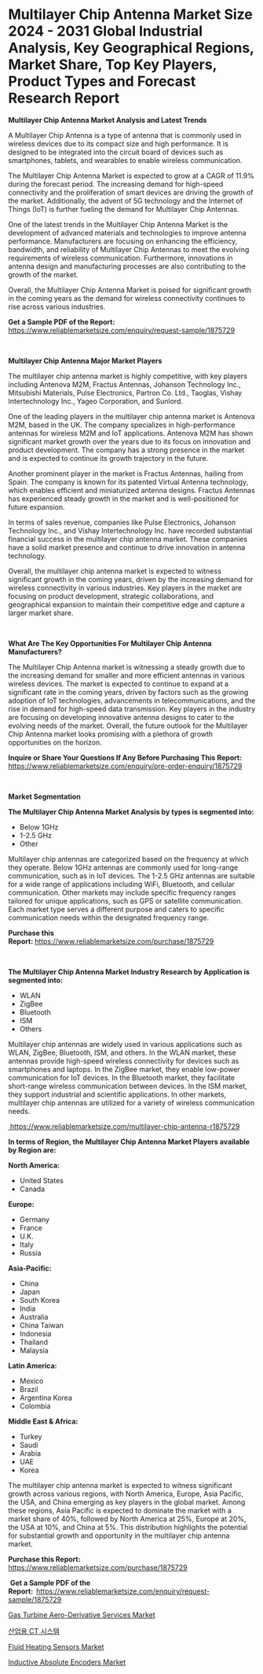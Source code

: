 <p><h1>Multilayer Chip Antenna Market Size 2024 - 2031 Global Industrial Analysis, Key Geographical Regions, Market Share, Top Key Players, Product Types and Forecast Research Report</h1></p><p><strong>Multilayer Chip Antenna Market Analysis and Latest Trends</strong></p>
<p><p>A Multilayer Chip Antenna is a type of antenna that is commonly used in wireless devices due to its compact size and high performance. It is designed to be integrated into the circuit board of devices such as smartphones, tablets, and wearables to enable wireless communication.</p><p>The Multilayer Chip Antenna Market is expected to grow at a CAGR of 11.9% during the forecast period. The increasing demand for high-speed connectivity and the proliferation of smart devices are driving the growth of the market. Additionally, the advent of 5G technology and the Internet of Things (IoT) is further fueling the demand for Multilayer Chip Antennas.</p><p>One of the latest trends in the Multilayer Chip Antenna Market is the development of advanced materials and technologies to improve antenna performance. Manufacturers are focusing on enhancing the efficiency, bandwidth, and reliability of Multilayer Chip Antennas to meet the evolving requirements of wireless communication. Furthermore, innovations in antenna design and manufacturing processes are also contributing to the growth of the market.</p><p>Overall, the Multilayer Chip Antenna Market is poised for significant growth in the coming years as the demand for wireless connectivity continues to rise across various industries.</p></p>
<p><strong>Get a Sample PDF of the Report:&nbsp;</strong> <a href="https://www.reliablemarketsize.com/enquiry/request-sample/1875729">https://www.reliablemarketsize.com/enquiry/request-sample/1875729</a></p>
<p>&nbsp;</p>
<p><strong>Multilayer Chip Antenna Major Market Players</strong></p>
<p><p>The multilayer chip antenna market is highly competitive, with key players including Antenova M2M, Fractus Antennas, Johanson Technology Inc., Mitsubishi Materials, Pulse Electronics, Partron Co. Ltd., Taoglas, Vishay Intertechnology Inc., Yageo Corporation, and Sunlord. </p><p>One of the leading players in the multilayer chip antenna market is Antenova M2M, based in the UK. The company specializes in high-performance antennas for wireless M2M and IoT applications. Antenova M2M has shown significant market growth over the years due to its focus on innovation and product development. The company has a strong presence in the market and is expected to continue its growth trajectory in the future.</p><p>Another prominent player in the market is Fractus Antennas, hailing from Spain. The company is known for its patented Virtual Antenna technology, which enables efficient and miniaturized antenna designs. Fractus Antennas has experienced steady growth in the market and is well-positioned for future expansion.</p><p>In terms of sales revenue, companies like Pulse Electronics, Johanson Technology Inc., and Vishay Intertechnology Inc. have recorded substantial financial success in the multilayer chip antenna market. These companies have a solid market presence and continue to drive innovation in antenna technology.</p><p>Overall, the multilayer chip antenna market is expected to witness significant growth in the coming years, driven by the increasing demand for wireless connectivity in various industries. Key players in the market are focusing on product development, strategic collaborations, and geographical expansion to maintain their competitive edge and capture a larger market share.</p></p>
<p>&nbsp;</p>
<p><strong>What Are The Key Opportunities For Multilayer Chip Antenna Manufacturers?</strong></p>
<p><p>The Multilayer Chip Antenna market is witnessing a steady growth due to the increasing demand for smaller and more efficient antennas in various wireless devices. The market is expected to continue to expand at a significant rate in the coming years, driven by factors such as the growing adoption of IoT technologies, advancements in telecommunications, and the rise in demand for high-speed data transmission. Key players in the industry are focusing on developing innovative antenna designs to cater to the evolving needs of the market. Overall, the future outlook for the Multilayer Chip Antenna market looks promising with a plethora of growth opportunities on the horizon.</p></p>
<p><strong>Inquire or Share Your Questions If Any Before Purchasing This Report:</strong> <a href="https://www.reliablemarketsize.com/enquiry/pre-order-enquiry/1875729">https://www.reliablemarketsize.com/enquiry/pre-order-enquiry/1875729</a></p>
<p>&nbsp;</p>
<p><strong>Market Segmentation</strong></p>
<p><strong>The Multilayer Chip Antenna Market Analysis by types is segmented into:</strong></p>
<p><ul><li>Below 1GHz</li><li>1-2.5 GHz</li><li>Other</li></ul></p>
<p><p>Multilayer chip antennas are categorized based on the frequency at which they operate. Below 1GHz antennas are commonly used for long-range communication, such as in IoT devices. The 1-2.5 GHz antennas are suitable for a wide range of applications including WiFi, Bluetooth, and cellular communication. Other markets may include specific frequency ranges tailored for unique applications, such as GPS or satellite communication. Each market type serves a different purpose and caters to specific communication needs within the designated frequency range.</p></p>
<p><strong>Purchase this Report:&nbsp;</strong><a href="https://www.reliablemarketsize.com/purchase/1875729">https://www.reliablemarketsize.com/purchase/1875729</a></p>
<p>&nbsp;</p>
<p><strong>The Multilayer Chip Antenna Market Industry Research by Application is segmented into:</strong></p>
<p><ul><li>WLAN</li><li>ZigBee</li><li>Bluetooth</li><li>ISM</li><li>Others</li></ul></p>
<p><p>Multilayer chip antennas are widely used in various applications such as WLAN, ZigBee, Bluetooth, ISM, and others. In the WLAN market, these antennas provide high-speed wireless connectivity for devices such as smartphones and laptops. In the ZigBee market, they enable low-power communication for IoT devices. In the Bluetooth market, they facilitate short-range wireless communication between devices. In the ISM market, they support industrial and scientific applications. In other markets, multilayer chip antennas are utilized for a variety of wireless communication needs.</p></p>
<p><a href="https://www.reliablemarketsize.com/multilayer-chip-antenna-r1875729">&nbsp;https://www.reliablemarketsize.com/multilayer-chip-antenna-r1875729</a></p>
<p><strong>In terms of Region, the Multilayer Chip Antenna Market Players available by Region are:</strong></p>
<p>
    <p> <strong> North America: </strong>
        <ul>
            <li>United States</li>
            <li>Canada</li>
        </ul>
        </p> 
    <p> <strong> Europe: </strong>
        <ul>
            <li>Germany</li>
            <li>France</li>
            <li>U.K.</li>
            <li>Italy</li>
            <li>Russia</li>
        </ul>
        </p> 
    <p> <strong> Asia-Pacific: </strong>
        <ul>
            <li>China</li>
            <li>Japan</li>
            <li>South Korea</li>
            <li>India</li>
            <li>Australia</li>
            <li>China Taiwan</li>
            <li>Indonesia</li>
            <li>Thailand</li>
            <li>Malaysia</li>
        </ul>
        </p> 
    <p> <strong> Latin America: </strong>
        <ul>
            <li>Mexico</li>
            <li>Brazil</li>
            <li>Argentina Korea</li>
            <li>Colombia</li>
        </ul>
        </p> 
    <p> <strong> Middle East & Africa: </strong>
        <ul>
            <li>Turkey</li>
            <li>Saudi</li>
            <li>Arabia</li>
            <li>UAE</li>
            <li>Korea</li>
        </ul>
    </p>
    </p>
<p><p>The multilayer chip antenna market is expected to witness significant growth across various regions, with North America, Europe, Asia Pacific, the USA, and China emerging as key players in the global market. Among these regions, Asia Pacific is expected to dominate the market with a market share of 40%, followed by North America at 25%, Europe at 20%, the USA at 10%, and China at 5%. This distribution highlights the potential for substantial growth and opportunity in the multilayer chip antenna market.</p></p>
<p><strong>Purchase this Report: </strong><a href="https://www.reliablemarketsize.com/purchase/1875729">https://www.reliablemarketsize.com/purchase/1875729</a></p>
<p>&nbsp;<strong>Get a Sample PDF of the Report:&nbsp;&nbsp;</strong><a href="https://www.reliablemarketsize.com/enquiry/request-sample/1875729">https://www.reliablemarketsize.com/enquiry/request-sample/1875729</a></p>
<p><strong></strong></p>
<p><p><a href="https://issuu.com/reportprime-2/docs/gas-turbine-aero-derivative-services-market-size-2">Gas Turbine Aero-Derivative Services Market</a></p><p><a href="https://github.com/KellyLyncyh543964/Market-Research-Report-List-3/blob/main/165873541459.md">산업용 CT 시스템</a></p><p><a href="https://medium.com/@mslewokuneva/global-fluid-heating-sensors-industry-research-report-competitive-landscape-market-size-regional-30629adc8f63">Fluid Heating Sensors Market</a></p><p><a href="https://medium.com/@bosdendes/inductive-absolute-encoders-market-size-by-type-single-turn-multi-turn-by-product-machine-e03506682190">Inductive Absolute Encoders Market</a></p></p>
